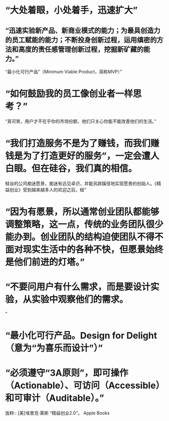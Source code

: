 # “大处着眼，小处着手，迅速扩大”

## “迅速实验新产品、新商业模式的能力；为最具创造力的员工赋能的能力；不断投身创新过程，运用缜密的方法和高度的责任感管理创新过程，挖掘新矿藏的能力。”

“最小化可行产品”（Minimum Viable Product，简称MVP）”

# “如何鼓励我的员工像创业者一样思考？”

“真可笑，用户才不在乎你的市场份额，他们只关心你能不能改善他们的生活。”

# “我们打造服务不是为了赚钱，而我们赚钱是为了打造更好的服务”，一定会遭人白眼。但在硅谷，我们真的相信。
硅谷的公司痴迷愿景，痴迷有远见卓识，并能另辟蹊径地实现愿景的创始人。《精益创业》受到越来越多人的欢迎之后，硅”

# “因为有愿景，所以通常创业团队都能够调整策略，这一点，传统的业务团队很少能办到。创业团队的结构迫使团队不得不面对现实生活中的各种不快，但愿景始终是他们前进的灯塔。”

# “不要问用户有什么需求，而是要设计实验，从实验中观察他们的需求。
”

# “最小化可行产品。Design for Delight（意为“为喜乐而设计”）”

# “必须遵守“3A原则”，即可操作（Actionable）、可访问（Accessible）和可审计（Auditable）。”

抜粋:: [美]埃里克·莱斯  “精益创业2.0”。 Apple Books  
